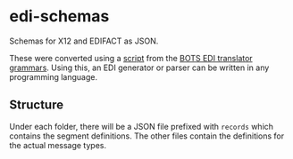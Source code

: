 # edi-schemas
Schemas for X12 and EDIFACT as JSON.

These were converted using a [script](./generate-schemas.sh) from the [BOTS EDI translator grammars](https://github.com/bots-edi/bots-grammars).
Using this, an EDI generator or parser can be written in any programming language.

## Structure
Under each folder, there will be a JSON file prefixed with `records` which contains the segment definitions. The other files
contain the definitions for the actual message types.
